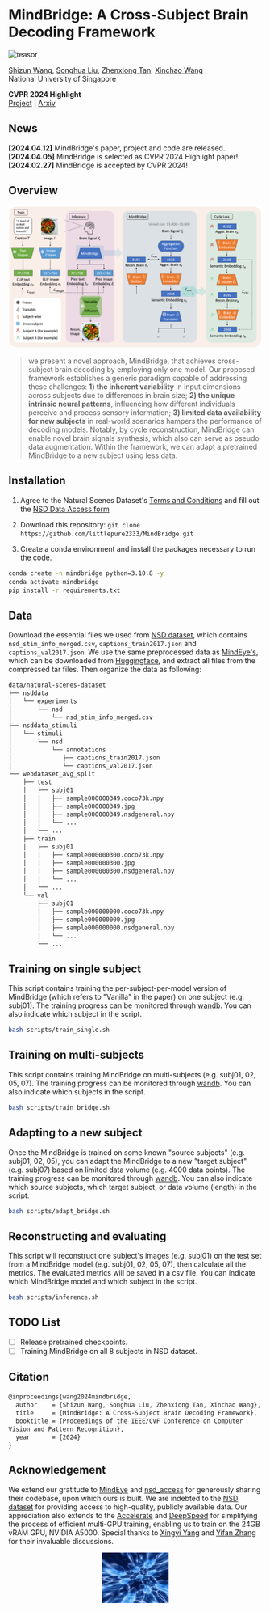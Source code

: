 # MindBridge: A Cross-Subject Brain Decoding Framework

![teasor](assets/MindBridge_teaser.png)

[Shizun Wang](https://littlepure2333.github.io/home/), [Songhua Liu](http://121.37.94.87/), [Zhenxiong Tan](https://github.com/Yuanshi9815), [Xinchao Wang](https://sites.google.com/site/sitexinchaowang/)    
National University of Singapore

**CVPR 2024 Highlight**   
[Project](https://littlepure2333.github.io/MindBridge/) | [Arxiv]() 

## News
**[2024.04.12]** MindBridge's paper, project and code are released.    
**[2024.04.05]** MindBridge is selected as CVPR 2024 Highlight paper!    
**[2024.02.27]** MindBridge is accepted by CVPR 2024!

## Overview
![method](assets/MindBridge_method.png)

> we present a novel approach, MindBridge, that achieves cross-subject brain decoding by employing only one model. Our proposed framework establishes a generic paradigm capable of addressing these challenges: **1) the inherent variability** in input dimensions across subjects due to differences in brain size; **2) the unique intrinsic neural patterns**, influencing how different individuals perceive and process sensory information; **3) limited data availability for new subjects** in real-world scenarios hampers the performance of decoding models. 
Notably, by cycle reconstruction, MindBridge can enable novel brain signals synthesis, which also can serve as pseudo data augmentation. Within the framework, we can adapt a pretrained MindBridge to a new subject using less data.

## Installation

1. Agree to the Natural Scenes Dataset's [Terms and Conditions](https://cvnlab.slite.page/p/IB6BSeW_7o/Terms-and-Conditions) and fill out the [NSD Data Access form](https://forms.gle/xue2bCdM9LaFNMeb7)

2. Download this repository: ``git clone https://github.com/littlepure2333/MindBridge.git``

3. Create a conda environment and install the packages necessary to run the code.

```bash
conda create -n mindbridge python=3.10.8 -y
conda activate mindbridge
pip install -r requirements.txt
```

## Data

Download the essential files we used from [NSD dataset](https://natural-scenes-dataset.s3.amazonaws.com/index.html), which contains `nsd_stim_info_merged.csv`, `captions_train2017.json` and `captions_val2017.json`.
We use the same preprocessed data as [MindEye's](https://github.com/MedARC-AI/fMRI-reconstruction-NSD), which can be downloaded from [Huggingface](https://huggingface.co/datasets/pscotti/naturalscenesdataset/tree/main/webdataset_avg_split), and extract all files from the compressed tar files.
Then organize the data as following:

```
data/natural-scenes-dataset
├── nsddata
│   └── experiments
│       └── nsd
│           └── nsd_stim_info_merged.csv
├── nsddata_stimuli
│   └── stimuli
│       └── nsd
│           └── annotations
│              ├── captions_train2017.json
│              └── captions_val2017.json
└── webdataset_avg_split
    ├── test
    │   ├── subj01
    │   │   ├── sample000000349.coco73k.npy
    │   │   ├── sample000000349.jpg
    │   │   ├── sample000000349.nsdgeneral.npy
    │   │   └── ...
    │   └── ...
    ├── train
    │   ├── subj01
    │   │   ├── sample000000300.coco73k.npy
    │   │   ├── sample000000300.jpg
    │   │   ├── sample000000300.nsdgeneral.npy
    │   │   └── ...
    │   └── ...
    └── val
        ├── subj01
        │   ├── sample000000000.coco73k.npy
        │   ├── sample000000000.jpg
        │   ├── sample000000000.nsdgeneral.npy
        │   └── ...
        └── ...
```


## Training on single subject
This script contains training the per-subject-per-model version of MindBridge (which refers to "Vanilla" in the paper) on one subject (e.g. subj01). The training progress can be monitored through [wandb](https://wandb.ai/). You can also indicate which subject in the script.

```bash
bash scripts/train_single.sh
```

## Training on multi-subjects
This script contains training MindBridge on multi-subjects (e.g. subj01, 02, 05, 07). The training progress can be monitored through [wandb](https://wandb.ai/). You can also indicate which subjects in the script.

```bash
bash scripts/train_bridge.sh
```

## Adapting to a new subject
Once the MindBridge is trained on some known "source subjects" (e.g. subj01, 02, 05), you can adapt the MindBridge to a new "target subject" (e.g. subj07) based on limited data volume (e.g. 4000 data points). The training progress can be monitored through [wandb](https://wandb.ai/). You can also indicate which source subjects, which target subject, or data volume (length) in the script.

```bash
bash scripts/adapt_bridge.sh
```

## Reconstructing and evaluating
This script will reconstruct one subject's images (e.g. subj01) on the test set from a MindBridge model (e.g. subj01, 02, 05, 07), then calculate all the metrics. The evaluated metrics will be saved in a csv file. You can indicate which MindBridge model and which subject in the script.

```bash
bash scripts/inference.sh
```


## TODO List
- [ ]  Release pretrained checkpoints.
- [ ]  Training MindBridge on all 8 subjects in NSD dataset.

## Citation
```
@inproceedings{wang2024mindbridge,
  author    = {Shizun Wang, Songhua Liu, Zhenxiong Tan, Xinchao Wang},
  title     = {MindBridge: A Cross-Subject Brain Decoding Framework},
  booktitle = {Proceedings of the IEEE/CVF Conference on Computer Vision and Pattern Recognition},
  year      = {2024}
}
```

## Acknowledgement
We extend our gratitude to [MindEye](https://github.com/MedARC-AI/fMRI-reconstruction-NSD) and [nsd_access](https://github.com/tknapen/nsd_access) for generously sharing their codebase, upon which ours is built. We are indebted to the [NSD dataset](https://natural-scenes-dataset.s3.amazonaws.com/index.html) for providing access to high-quality, publicly available data. 
Our appreciation also extends to the [Accelerate](https://huggingface.co/docs/accelerate/index) and [DeepSpeed](https://huggingface.co/docs/accelerate/usage_guides/deepspeed) for simplifying the process of efficient multi-GPU training, enabling us to train on the 24GB vRAM GPU, NVIDIA A5000.
Special thanks to [Xingyi Yang](https://adamdad.github.io/) and [Yifan Zhang](https://sites.google.com/view/yifan-zhang) for their invaluable discussions.

<div align="center">
    <img src="assets/galaxy_brain.gif" alt="galaxy brain" height=100 />
</div>


